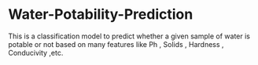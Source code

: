 # Water-Potability-Prediction
This is a classification model to predict whether a given sample of water is potable or not based on many features like Ph , Solids , Hardness , Conducivity ,etc.
